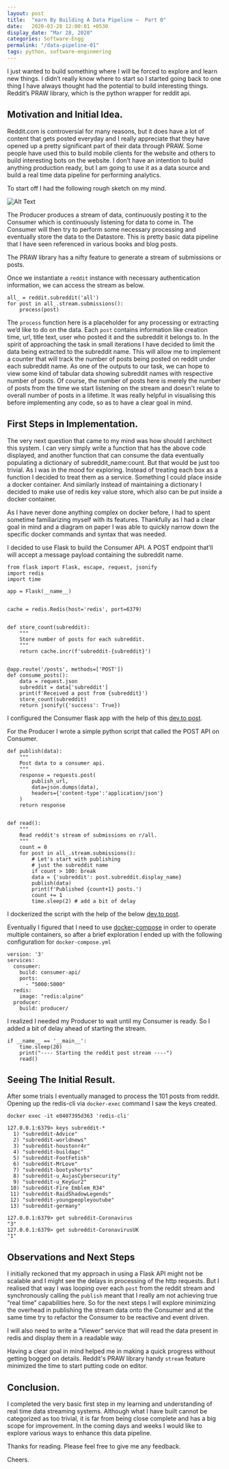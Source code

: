 ```yaml
---
layout: post
title:  "earn By Building A Data Pipeline –  Part 0"
date:   2020-03-28 12:00:01 +0530
display_date: "Mar 28, 2020"
categories: Software-Engg
permalink: "/data-pipeline-01"
tags: python, software-engineering
---
```


I just wanted to build something where I will be forced to explore and learn new things. I didn’t really know where to start so I started going back to one thing I have always thought had the potential to build interesting things. Reddit’s PRAW library, which is the python wrapper for reddit api.

## Motivation and Initial Idea.

Reddit.com is controversial for many reasons, but it does have a lot of content that gets posted everyday and I really appreciate that they have opened up a pretty significant part of their data through PRAW. Some people have used this to build mobile clients for the website and others to build interesting bots on the website. I don’t have an intention to build anything production ready, but I am going to use it as a data source and build a real time data pipeline for performing analytics.



To start off I had the following rough sketch on my mind.


![Alt Text](https://dev-to-uploads.s3.amazonaws.com/i/ccruwcwqvqu5fbza6t7i.png)


The Producer produces a stream of data, continuously posting it to the Consumer which is continuously listening for data to come in. The Consumer will then try to perform some necessary processing and eventually store the data to the Datastore. This is pretty basic data pipeline that I have seen referenced in various books and blog posts.



The PRAW library has a nifty feature to generate a stream of submissions or posts.

Once we instantiate a `reddit` instance with necessary authentication information, we can access the stream as below.

```
all_ = reddit.subreddit('all')
for post in all_.stream.submissions():
    process(post)
```

The `process` function here is a placeholder for any processing or extracting we’d like to do on the data. Each `post` contains information like creation time, url, title text, user who posted it and the subreddit it belongs to. In the spirit of approaching the task in small iterations I have decided to limit the data being extracted to the subreddit name. This will allow me to implement a counter that will track the number of posts being posted on reddit under each subreddit name. As one of the outputs to our task, we can hope to view some kind of tabular data showing subreddit names with respective number of posts. Of course, the number of posts here is merely the number of posts from the time we start listening on the stream and doesn't relate to overall number of posts in a lifetime. It was really helpful in visualising this before implementing any code, so as to have a clear goal in mind.


## First Steps in Implementation.

The very next question that came to my mind was how should I architect this system. I can very simply write a function that has the above code displayed, and another function that can consume the data eventually populating a dictionary of subreddit_name:count. But that would be just too trivial. As I was in the mood for exploring. Instead of treating each box as a function I decided to treat them as a service. Something I could place inside a docker container. And similarly instead of maintaining a dictionary I decided to make use of redis key value store, which also can be put inside a docker container.


As I have never done anything complex on docker before, I had to spent sometime familiarizing myself with its features. Thankfully as I had a clear goal in mind and a diagram on paper I was able to quickly narrow down the specific docker commands and syntax that was needed.

I decided to use Flask to build the Consumer API. A POST endpoint that’ll will accept a message payload containing the subreddit name.

```
from flask import Flask, escape, request, jsonify
import redis
import time

app = Flask(__name__)


cache = redis.Redis(host='redis', port=6379)


def store_count(subreddit):
    """
    Store number of posts for each subreddit.
    """
    return cache.incr(f'subreddit-{subreddit}')


@app.route('/posts', methods=['POST'])
def consume_posts():
    data = request.json
    subreddit = data['subreddit']
    print(f'Received a post from {subreddit}')
    store_count(subreddit)
    return jsonify({'success': True})
```

I configured the Consumer flask app with the help of this [dev.to post](https://dev.to/riverfount/dockerize-a-flask-app-17ag).

For the Producer I wrote a simple python script that called the POST API on Consumer.

```
def publish(data):
    """
    Post data to a consumer api.
    """
    response = requests.post(
        publish_url,
        data=json.dumps(data),
        headers={'content-type':'application/json'}
    )
    return response


def read():
    """
    Read reddit's stream of submissions on r/all.
    """
    count = 0
    for post in all_.stream.submissions():
        # Let's start with publishing
        # just the subreddit name
        if count > 100: break
        data = {'subreddit': post.subreddit.display_name}
        publish(data)
        print(f'Published {count+1} posts.')
        count += 1
        time.sleep(2) # add a bit of delay
```

I dockerized the script with the help of the below [dev.to post](https://dev.to/thejessleigh/dockerizing-a-simple-python-process-2gdk).

Eventually I figured that I need to use [docker-compose](https://docs.docker.com/compose/gettingstarted/) in order to operate multiple containers, so after a brief exploration I ended up with the following configuration for `docker-compose.yml`

```
version: '3'
services:
  consumer:
    build: consumer-api/
    ports:
      - "5000:5000"
  redis:
    image: "redis:alpine"
  producer:
    build: producer/
```

I realized I needed my Producer to wait until my Consumer is ready. So I added a bit of delay ahead of starting the stream.

```
if __name__ == '__main__':
    time.sleep(20)
    print("---- Starting the reddit post stream ----")
    read()
```

## Seeing The Initial Result.

After some trials I eventually managed to process the 101 posts from reddit. Opening up the redis-cli via `docker-exec` command I saw the keys created.

```
docker exec -it e0407395d363 'redis-cli'
```

```
127.0.0.1:6379> keys subreddit-*
  1) "subreddit-Advice"
  2) "subreddit-worldnews"
  3) "subreddit-houstonr4r"
  4) "subreddit-buildapc"
  5) "subreddit-FootFetish"
  6) "subreddit-MrLove"
  7) "subreddit-bootyshorts"
  8) "subreddit-u_AujasCybersecurity"
  9) "subreddit-u_KeyGur2"
 10) "subreddit-Fire_Emblem_R34"
 11) "subreddit-RaidShadowLegends"
 12) "subreddit-youngpeopleyoutube"
 13) "subreddit-germany"

127.0.0.1:6379> get subreddit-Coronavirus
"3"
127.0.0.1:6379> get subreddit-CoronavirusUK
"1"
```

## Observations and Next Steps

I initially reckoned that my approach in using a Flask API might not be scalable and I might see the delays in processing of the http requests. But I realised that way I was looping over each `post` from the reddit stream and synchronously calling the `publish` meant that I really am not achieving true “real time” capabilities here. So for the next steps I will explore minimizing the overhead in publishing the stream data onto the Consumer and at the same time try to refactor the Consumer to be reactive and event driven.

I will also need to write a “Viewer” service that will read the data present in redis and display them in a readable way.

Having a clear goal in mind helped me in making a quick progress without getting bogged on details. Reddit's PRAW library handy `stream` feature minimized the time to start putting code on editor.


## Conclusion.

I completed the very basic first step in my learning and understanding of real time data streaming systems. Although what I have built cannot be categorized as too trivial, it is far from being close complete and has a big scope for improvement. In the coming days and weeks I would like to explore various ways to enhance this data pipeline. 

Thanks for reading. Please feel free to give me any feedback.

Cheers.
